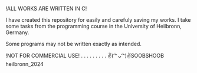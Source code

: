 !ALL WORKS ARE WRITTEN IN C!

I have created this repository for easily and carefuly saving my works. 
I take some tasks from the programming course in the University of Heilbronn, Germany.

Some programs may not be written exactly as intended.

!NOT FOR COMMERCIAL USE!
.
.
.
.
.
.
.
.
.
✌( ͡ᵔ ᴗ ͡ᵔ)✌SOOBSHOOB  heilbronn_2024
